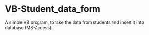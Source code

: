# VB-Student_data_form

A simple VB program, to take the data from students and insert it into database (MS-Access).

